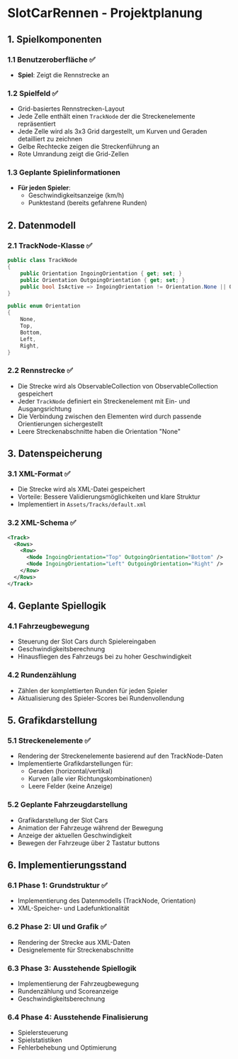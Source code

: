 # SlotCarRennen - Projektplanung

## 1. Spielkomponenten

### 1.1 Benutzeroberfläche ✅
- **Spiel**: Zeigt die Rennstrecke an

### 1.2 Spielfeld ✅
- Grid-basiertes Rennstrecken-Layout
- Jede Zelle enthält einen `TrackNode` der die Streckenelemente repräsentiert
- Jede Zelle wird als 3x3 Grid dargestellt, um Kurven und Geraden detailliert zu zeichnen
- Gelbe Rechtecke zeigen die Streckenführung an
- Rote Umrandung zeigt die Grid-Zellen

### 1.3 Geplante Spielinformationen
- **Für jeden Spieler**:
  - Geschwindigkeitsanzeige (km/h)
  - Punktestand (bereits gefahrene Runden)

## 2. Datenmodell

### 2.1 TrackNode-Klasse ✅
```csharp
public class TrackNode
{
    public Orientation IngoingOrientation { get; set; }
    public Orientation OutgoingOrientation { get; set; }
    public bool IsActive => IngoingOrientation != Orientation.None || OutgoingOrientation != Orientation.None;
}

public enum Orientation
{
    None,
    Top,
    Bottom,
    Left,
    Right,
}
```

### 2.2 Rennstrecke ✅
- Die Strecke wird als ObservableCollection von ObservableCollection<TrackNode> gespeichert
- Jeder `TrackNode` definiert ein Streckenelement mit Ein- und Ausgangsrichtung
- Die Verbindung zwischen den Elementen wird durch passende Orientierungen sichergestellt
- Leere Streckenabschnitte haben die Orientation "None"

## 3. Datenspeicherung

### 3.1 XML-Format ✅
- Die Strecke wird als XML-Datei gespeichert
- Vorteile: Bessere Validierungsmöglichkeiten und klare Struktur
- Implementiert in `Assets/Tracks/default.xml`

### 3.2 XML-Schema ✅
```xml
<Track>
  <Rows>
    <Row>
      <Node IngoingOrientation="Top" OutgoingOrientation="Bottom" />
      <Node IngoingOrientation="Left" OutgoingOrientation="Right" />
    </Row>
  </Rows>
</Track>
```

## 4. Geplante Spiellogik

### 4.1 Fahrzeugbewegung
- Steuerung der Slot Cars durch Spielereingaben
- Geschwindigkeitsberechnung
- Hinausfliegen des Fahrzeugs bei zu hoher Geschwindigkeit

### 4.2 Rundenzählung
- Zählen der komplettierten Runden für jeden Spieler
- Aktualisierung des Spieler-Scores bei Rundenvollendung

## 5. Grafikdarstellung

### 5.1 Streckenelemente ✅
- Rendering der Streckenelemente basierend auf den TrackNode-Daten
- Implementierte Grafikdarstellungen für:
  - Geraden (horizontal/vertikal)
  - Kurven (alle vier Richtungskombinationen)
  - Leere Felder (keine Anzeige)

### 5.2 Geplante Fahrzeugdarstellung
- Grafikdarstellung der Slot Cars
- Animation der Fahrzeuge während der Bewegung
- Anzeige der aktuellen Geschwindigkeit
- Bewegen der Fahrzeuge über 2 Tastatur buttons

## 6. Implementierungsstand

### 6.1 Phase 1: Grundstruktur ✅
- Implementierung des Datenmodells (TrackNode, Orientation)
- XML-Speicher- und Ladefunktionalität

### 6.2 Phase 2: UI und Grafik ✅
- Rendering der Strecke aus XML-Daten
- Designelemente für Streckenabschnitte

### 6.3 Phase 3: Ausstehende Spiellogik
- Implementierung der Fahrzeugbewegung
- Rundenzählung und Scoreanzeige
- Geschwindigkeitsberechnung

### 6.4 Phase 4: Ausstehende Finalisierung
- Spielersteuerung
- Spielstatistiken
- Fehlerbehebung und Optimierung